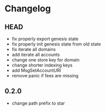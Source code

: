 # Changelog 

## HEAD
- fix properly export genesis state
- fix properly init genesis state from old state
- fix iterate all domains
- add iterate all accounts
- change one store key for domain
- change shorter indexing keys
- add MsgSetAccountURI
- remove panic if fees are missing
## 0.2.0
- change path prefix to star
